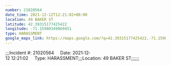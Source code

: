 ```yaml
---
number: 21020564
date_time: 2021-12-12T12:21:02+00:00
location: 49 BAKER ST
latitude: 42.39315177425422
longitude: -71.15980349069451
type: HARASSMENT
google_maps_link: https://maps.google.com/?q=42.39315177425422,-71.15980349069451
---
```


;;;Incident #: 21020564     Date: 2021‐12‐12 12:21:02     Type: HARASSMENT;;;Location: 49 BAKER ST;;;;;;

